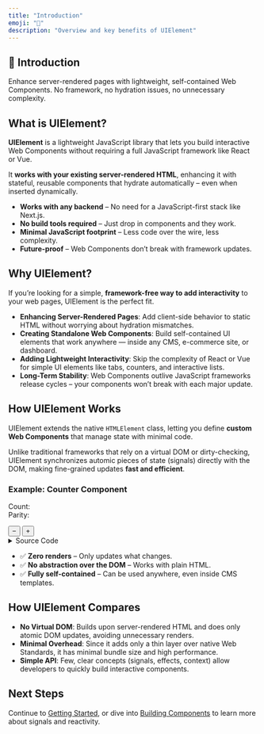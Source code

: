 ```yaml
---
title: "Introduction"
emoji: "📖"
description: "Overview and key benefits of UIElement"
---
```


<section class="hero">

# 📖 Introduction

<p class="lead">Enhance server-rendered pages with lightweight, self-contained Web Components. No framework, no hydration issues, no unnecessary complexity.</p>
</section>

<section>

## What is UIElement?

**UIElement** is a lightweight JavaScript library that lets you build interactive Web Components without requiring a full JavaScript framework like React or Vue.

It **works with your existing server-rendered HTML**, enhancing it with stateful, reusable components that hydrate automatically – even when inserted dynamically.

* **Works with any backend** – No need for a JavaScript-first stack like Next.js.
* **No build tools required** – Just drop in components and they work.
* **Minimal JavaScript footprint** – Less code over the wire, less complexity.
* **Future-proof** – Web Components don’t break with framework updates.

</section>

<section>

## Why UIElement?

If you’re looking for a simple, **framework-free way to add interactivity** to your web pages, UIElement is the perfect fit.

* **Enhancing Server-Rendered Pages**: Add client-side behavior to static HTML without worrying about hydration mismatches.
* **Creating Standalone Web Components**: Build self-contained UI elements that work anywhere — inside any CMS, e-commerce site, or dashboard.
* **Adding Lightweight Interactivity**: Skip the complexity of React or Vue for simple UI elements like tabs, counters, and interactive lists.
* **Long-Term Stability**: Web Components outlive JavaScript frameworks release cycles – your components won’t break with each major update.

</section>

<section>

## How UIElement Works

UIElement extends the native `HTMLElement` class, letting you define **custom Web Components** that manage state with minimal code.

Unlike traditional frameworks that rely on a virtual DOM or dirty-checking, UIElement synchronizes automic pieces of state (signals) directly with the DOM, making fine-grained updates **fast and efficient**.

### Example: Counter Component

<component-demo>
	<div class="preview">
		<my-counter count="42">
			<p>
				Count: <span class="count"></span><br>
				Parity: <span class="parity"></span>
			</p>
			<button type="button" class="decrement">−</button>
			<button type="button" class="increment">+</button>
		</my-counter>
	</div>
	<details>
		<summary>Source Code</summary>
		<lazy-load src="./examples/my-counter.html">
			<p class="loading" role="status">Loading...</p>
			<p class="error" role="alert" aria-live="polite" hidden></p>
		</lazy-load>
	</details>
</component-demo>

* ✅ **Zero renders** – Only updates what changes.
* ✅ **No abstraction over the DOM** – Works with plain HTML.
* ✅ **Fully self-contained** – Can be used anywhere, even inside CMS templates.

<section>

## How UIElement Compares

* **No Virtual DOM**: Builds upon server-rendered HTML and does only atomic DOM updates, avoiding unnecessary renders.
* **Minimal Overhead**: Since it adds only a thin layer over native Web Standards, it has minimal bundle size and high performance.
* **Simple API**: Few, clear concepts (signals, effects, context) allow developers to quickly build interactive components.

</section>
		  
<section>

## Next Steps

Continue to [Getting Started](getting-started.html), or dive into [Building Components](building-components.html) to learn more about signals and reactivity.

</section>
